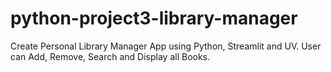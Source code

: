 # python-project3-library-manager
Create Personal Library Manager App using Python, Streamlit and UV. User can Add, Remove, Search and Display all Books.
